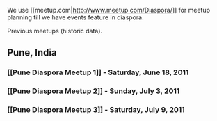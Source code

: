 We use [[meetup.com|http://www.meetup.com/Diaspora/]] for meetup planning till we have events feature in diaspora.

Previous meetups (historic data). 

## Pune, India

### [[Pune Diaspora Meetup 1]] -  Saturday, June 18, 2011
### [[Pune Diaspora Meetup 2]] -  Sunday, July 3, 2011
### [[Pune Diaspora Meetup 3]] -  Saturday, July 9, 2011